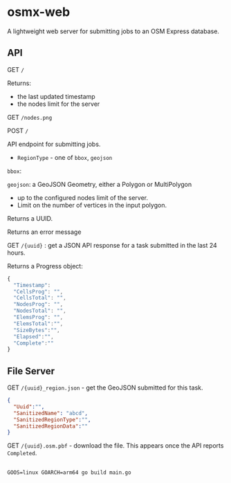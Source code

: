 # osmx-web

A lightweight web server for submitting jobs to an OSM Express database.

## API

GET `/`

Returns:

- the last updated timestamp
- the nodes limit for the server

GET `/nodes.png`

POST `/`

API endpoint for submitting jobs.

- `RegionType` - one of `bbox`, `geojson`

`bbox`: 

`geojson`: a GeoJSON Geometry, either a Polygon or MultiPolygon 

* up to the configured nodes limit of the server.
* Limit on the number of vertices in the input polygon.

Returns a UUID.

Returns an error message

GET `/{uuid}` : get a JSON API response for a task submitted in the last 24 hours.

Returns a Progress object:

```js
{
  "Timestamp": 
  "CellsProg": "",
  "CellsTotal": "",
  "NodesProg": "",
  "NodesTotal": "",
  "ElemsProg": "",
  "ElemsTotal":"",
  "SizeBytes":"",
  "Elapsed":"",
  "Complete":""
}
```

## File Server

GET `/{uuid}_region.json` - get the GeoJSON submitted for this task.

```json
{
  "Uuid":"",
  "SanitizedName": "abcd",
  "SanitizedRegionType":"",
  "SanitizedRegionData":""
}
```

GET `/{uuid}.osm.pbf` - download the file. This appears once the API reports `Completed`.

##

```
GOOS=linux GOARCH=arm64 go build main.go
```